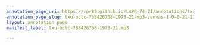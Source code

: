 ```yaml
---
annotation_page_uri: https://rpr88.github.io/LAPR-74-21/annotations/txu-oclc-768426768-1973-21-mp3-canvas-1-0-0-21-11.json
annotation_page_slug: txu-oclc-768426768-1973-21-mp3-canvas-1-0-0-21-11
layout: annotation_page
manifest_label: txu-oclc-768426768-1973-21.mp3

---
```

